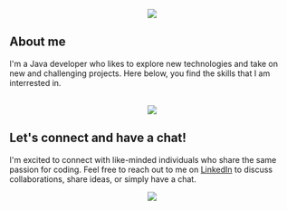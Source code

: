 <p align="center">
  <img src="https://capsule-render.vercel.app/api?type=waving&color=gradient&text=Hi%20I'm%20Joey!&fontSize=50&height=150&section=header"/>
</p>
<h2>
  About me
</h2>
I'm a Java developer who likes to explore new technologies and take on new and challenging projects. Here below, you find the skills that I am interrested in.
<br>
<br>
<p align="center">
  <a href="https://skillicons.dev">
    <img src="https://skillicons.dev/icons?i=java,angular,js,html,css,git,kubernetes,docker" />
  </a>
</p>
<h2>
  Let's connect and have a chat!
</h2>
I'm excited to connect with like-minded individuals who share the same passion for coding. Feel free to reach out to me on <a href="https://www.linkedin.com/in/joeydekort/">LinkedIn</a> to discuss collaborations, share ideas, or simply have a chat.
<p align="center">
  <img src="https://capsule-render.vercel.app/api?type=waving&color=gradient&height=100&section=footer"/>
</p>
